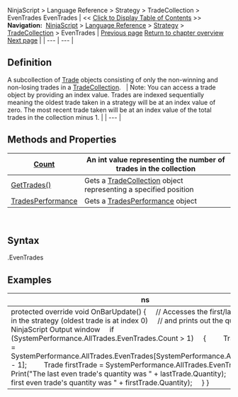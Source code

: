 ﻿
NinjaScript > Language Reference > Strategy > TradeCollection > EvenTrades
EvenTrades
| << [Click to Display Table of Contents](eventrades.md) >> **Navigation:**     [NinjaScript](ninjascript-1.md) > [Language Reference](language_reference_wip-1.md) > [Strategy](strategy-1.md) > [TradeCollection](tradecollection-1.md) > EvenTrades | [Previous page](tradecollection_tradescount-1.md) [Return to chapter overview](tradecollection-1.md) [Next page](gettrades-1.md) |
| --- | --- |
## Definition
A subcollection of [Trade](trade-1.md) objects consisting of only the non-winning and non-losing trades in a [TradeCollection](tradecollection-1.md). 
 
| Note: You can access a trade object by providing an index value. Trades are indexed sequentially meaning the oldest trade taken in a strategy will be at an index value of zero. The most recent trade taken will be at an index value of the total trades in the collection minus 1. |
| --- |

## Methods and Properties
| [Count](tradecollection_tradescount-1.md) | An int value representing the number of trades in the collection |
| --- | --- |
| [GetTrades()](gettrades-1.md) | Gets a [TradeCollection](tradecollection-1.md) object representing a specified position |
| [TradesPerformance](tradesperformance-1.md) | Gets a [TradesPerformance](tradesperformance-1.md) object |
 
## Syntax
<TradeCollection>.EvenTrades
## 
## Examples
| ns |
| --- |
| protected override void OnBarUpdate() {      // Accesses the first/last losing trade in the strategy (oldest trade is at index 0)      // and prints out the quantity NinjaScript Output window      if (SystemPerformance.AllTrades.EvenTrades.Count > 1)      {          Trade lastTrade = SystemPerformance.AllTrades.EvenTrades[SystemPerformance.AllTrades.Count - 1];          Trade firstTrade = SystemPerformance.AllTrades.EvenTrades[0];            Print("The last even trade's quantity was " + lastTrade.Quantity);          Print("The first even trade's quantity was " + firstTrade.Quantity);      } } |

